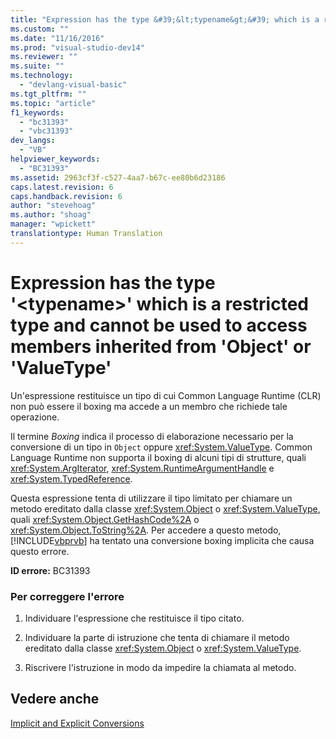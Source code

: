 ```yaml
---
title: "Expression has the type &#39;&lt;typename&gt;&#39; which is a restricted type and cannot be used to access members inherited from &#39;Object&#39; or &#39;ValueType&#39; | Microsoft Docs"
ms.custom: ""
ms.date: "11/16/2016"
ms.prod: "visual-studio-dev14"
ms.reviewer: ""
ms.suite: ""
ms.technology: 
  - "devlang-visual-basic"
ms.tgt_pltfrm: ""
ms.topic: "article"
f1_keywords: 
  - "bc31393"
  - "vbc31393"
dev_langs: 
  - "VB"
helpviewer_keywords: 
  - "BC31393"
ms.assetid: 2963cf3f-c527-4aa7-b67c-ee80b6d23186
caps.latest.revision: 6
caps.handback.revision: 6
author: "stevehoag"
ms.author: "shoag"
manager: "wpickett"
translationtype: Human Translation
---
```

# Expression has the type &#39;&lt;typename&gt;&#39; which is a restricted type and cannot be used to access members inherited from &#39;Object&#39; or &#39;ValueType&#39;
Un'espressione restituisce un tipo di cui Common Language Runtime \(CLR\) non può essere il boxing ma accede a un membro che richiede tale operazione.  
  
 Il termine *Boxing* indica il processo di elaborazione necessario per la conversione di un tipo in `Object` oppure <xref:System.ValueType>.  Common Language Runtime non supporta il boxing di alcuni tipi di strutture, quali <xref:System.ArgIterator>, <xref:System.RuntimeArgumentHandle> e <xref:System.TypedReference>.  
  
 Questa espressione tenta di utilizzare il tipo limitato per chiamare un metodo ereditato dalla classe <xref:System.Object> o <xref:System.ValueType>, quali <xref:System.Object.GetHashCode%2A> o <xref:System.Object.ToString%2A>.  Per accedere a questo metodo, [!INCLUDE[vbprvb](../../../csharp/programming-guide/concepts/linq/includes/vbprvb_md.md)] ha tentato una conversione boxing implicita che causa questo errore.  
  
 **ID errore:** BC31393  
  
### Per correggere l'errore  
  
1.  Individuare l'espressione che restituisce il tipo citato.  
  
2.  Individuare la parte di istruzione che tenta di chiamare il metodo ereditato dalla classe <xref:System.Object> o <xref:System.ValueType>.  
  
3.  Riscrivere l'istruzione in modo da impedire la chiamata al metodo.  
  
## Vedere anche  
 [Implicit and Explicit Conversions](../../../visual-basic/programming-guide/language-features/data-types/implicit-and-explicit-conversions.md)